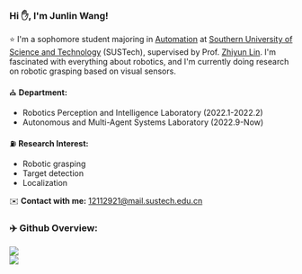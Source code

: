 ### Hi ✋, I'm Junlin Wang! 

⭐ I'm a sophomore student majoring in [Automation](https://sdim.sustech.edu.cn/) at [Southern University of Science and Technology](https://www.sustech.edu.cn/en/) (SUSTech), supervised by Prof. [Zhiyun Lin](https://scholar.google.com/citations?user=ic9y2dIAAAAJ&hl=zh-CN&oi=ao). I'm fascinated with everything about robotics, and I'm currently doing research on robotic grasping based on visual sensors.

⛪ **Department:**
-  Robotics Perception and Intelligence Laboratory (2022.1-2022.2)
-  Autonomous and Multi-Agent Systems Laboratory (2022.9-Now)

⛽ **Research Interest:**
- Robotic grasping
- Target detection
- Localization

✉️ **Contact with me:** 12112921@mail.sustech.edu.cn

### ‍✈️ Github Overview:

[![](https://github-readme-stats.vercel.app/api?username=HenryWJL&show_icons=true)](https://github.com/HenryWJL/github-readme-stats)  
[![](https://github-readme-stats.vercel.app/api/top-langs/?username=HenryWJL&layout=compact)](https://github.com/HenryWJL/github-readme-stats)



